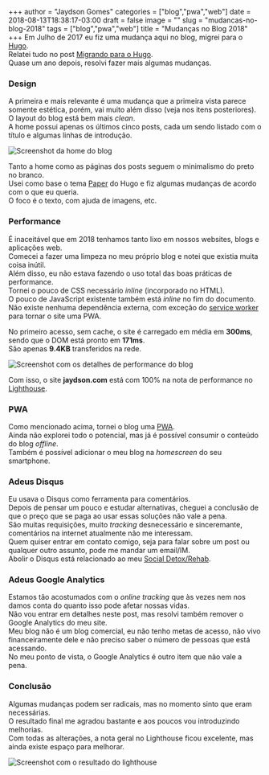 +++
author = "Jaydson Gomes"
categories = ["blog","pwa","web"]
date = 2018-08-13T18:38:17-03:00
draft = false
image = ""
slug = "mudancas-no-blog-2018"
tags = ["blog","pwa","web"]
title = "Mudanças no Blog 2018"
+++
Em Julho de 2017 eu fiz uma mudança aqui no blog, migrei para o [Hugo](https://gohugo.io/).  
Relatei tudo no post [Migrando para o Hugo](https://jaydson.com/migrando-para-o-hugo/).  
Quase um ano depois, resolvi fazer mais algumas mudanças.  

### Design

A primeira e mais relevante é uma mudança que a primeira vista parece somente estética, porém, vai muito além disso (veja nos itens posteriores).  
O layout do blog está bem mais *clean*.  
A home possui apenas os últimos cinco posts, cada um sendo listado com o título e algumas linhas de introdução.  

![Screenshot da home do blog](/images/2018/09/blog-home.jpg)  

Tanto a home como as páginas dos posts seguem o minimalismo do preto no branco.  
Usei como base o tema [Paper](https://themes.gohugo.io/hugo-paper/) do Hugo e fiz algumas mudanças de acordo com o que eu queria.  
O foco é o texto, com ajuda de imagens, etc.  

### Performance
É inaceitável que em 2018 tenhamos tanto lixo em nossos websites, blogs e aplicações web.  
Comecei a fazer uma limpeza no meu próprio blog e notei que existia muita coisa inútil.  
Além disso, eu não estava fazendo o uso total das boas práticas de performance.  
Tornei o pouco de CSS necessário *inline* (incorporado no HTML).  
O pouco de JavaScript existente também está *inline* no fim do documento.  
Não existe nenhuma dependência externa, com exceção do [service worker](https://developer.mozilla.org/pt-BR/docs/Web/API/Service_Worker_API/Using_Service_Workers) para tornar o site uma PWA.  

No primeiro acesso, sem cache, o site é carregado em média em **300ms**, sendo que o DOM está pronto em **171ms**.  
São apenas **9.4KB** transferidos na rede.  

![Screenshot com os detalhes de performance do blog](/images/2018/09/blog-performance.jpg)  

Com isso, o site **jaydson.com** está com 100% na nota de performance no [Lighthouse](https://developers.google.com/web/tools/lighthouse/).  

### PWA
Como mencionado acima, tornei o blog uma [PWA](https://developers.google.com/web/progressive-web-apps/).  
Ainda não explorei todo o potencial, mas já é possível consumir o conteúdo do blog *offline*.  
Também é possível adicionar o meu blog na *homescreen* do seu smartphone.  

### Adeus Disqus
Eu usava o Disqus como ferramenta para comentários.  
Depois de pensar um pouco e estudar alternativas, cheguei a conclusão de que o preço que se paga ao usar essas soluções não vale a pena.  
São muitas requisições, muito *tracking* desnecessário e sinceremante, comentários na internet atualmente não me interessam.  
Quem quiser entrar em contato comigo, seja para falar sobre um post ou qualquer outro assunto, pode me mandar um email/IM.  
Abolir o Disqus está relacionado ao meu [Social Detox/Rehab](https://jaydson.com/social-detox-rehab/).  

### Adeus Google Analytics
Estamos tão acostumados com o *online tracking* que às vezes nem nos damos conta do quanto isso pode afetar nossas vidas.  
Não vou entrar em detalhes neste post, mas resolvi também remover o Google Analytics do meu site.  
Meu blog não é um blog comercial, eu não tenho metas de acesso, não vivo financeiramente dele e não preciso saber o número de pessoas que está acessando.  
No meu ponto de vista, o Google Analytics é outro item que não vale a pena.  

### Conclusão
Algumas mudanças podem ser radicais, mas no momento sinto que eram necessárias.  
O resultado final me agradou bastante e aos poucos vou introduzindo melhorias.  
Com todas as alterações, a nota geral no Lighthouse ficou excelente, mas ainda existe espaço para melhorar.  

![Screenshot com o resultado do lighthouse](/images/2018/09/lighthouse.jpg)  